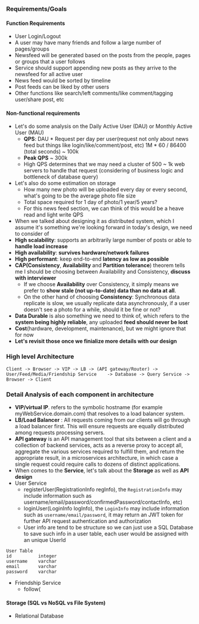 ### Requirements/Goals
#### Function Requirements
- User Login/Logout
- A user may have many friends and follow a large number of pages/groups
- Newsfeed will be generated based on the posts from the people, pages or groups that a user follows
- Service should support appending new posts as they arrive to the newsfeed for all active user
- News feed would be sorted by timeline
- Post feeds can be liked by other users
- Other functions like search/left comments/like comment/tagging user/share post, etc
#### Non-functional requirements
- Let's do some analysis on the Daily Active User (DAU) or Monthly Active User (MAU)
	- **QPS**: DAU * Request per day per user(request not only about news feed but things like login/like/comment/post, etc) 1M * 60 / 86400 (total seconds) ~ 100k
	- **Peak QPS** ~ 300k
	- High QPS determines that we may need a cluster of 500 ~ 1k web servers to handle that request (considering of business logic and bottleneck of database query)
- Let's also do some estimation on storage
	- How many new photo will be uploaded every day or every second, what's going to be the average photo file size
	- Total space required for 1 day of photo/1 year/5 years?
	- For this news feed section, we can think of this would be a heave read and light write QPS
- When we talked about designing it as distributed system, which I assume it's something we're looking forward in today's design, we need to consider of
- **High scalability**: supports an arbitrarily large number of posts or able to **handle load increase**
- **High availability**: **survives hardware/network failures**
- **High performant**: keep end-to-end **latency as low as possible**
 - **CAP(Consistency**, **Availability** and **Partition tolerance**) theorem tells me I should be choosing between Availability and Consistency, **discuss with interviewer**
	- If we choose **Availability** over Consistency, it simply means we prefer to **show stale (not up-to-date) data than no data at all**.
	- On the other hand of choosing **Consistency**: Synchronous data replicate is slow, we usually replicate data asynchronously, if a user doesn't see a photo for a while, should it be fine or not?
- **Data Durable** is also something we need to think of, which refers to the **system being highly reliable**, any uploaded **feed should never be lost**
- **Cost**(hardware, development, maintenance), but we might ignore that for now
- **Let's revisit those once we finialize more details with our design**
### High level Architecture
```
Client -> Browser -> VIP -> LB -> (API gateway/Router) -> User/Feed/Media/Friendship Service    -> Database -> Query Service -> Browser -> Client
```
### Detail Analysis of each component in architecture
- **VIP/virtual IP**. refers to the symbolic hostname (for example myWebService.domain.com) that resolves to a load balancer system.
- **LB/Load Balancer** : All requests coming from our clients will go through a load balancer first. This will ensure requests are equally distributed among requests processing servers.
- **API gateway** is an API management tool that sits between a client and a collection of backend services, acts as a reverse proxy to accept all, aggregate the various services required to fulfill them, and return the appropriate result, in a microservices architecture, in which case a single request could require calls to dozens of distinct applications.
- When comes to the **Service**, let's talk about the **Storage** as well as **API design**
- User Service
	- registerUser(RegistrationInfo regInfo), the `RegistrationInfo` may include information such as username/email/password/confirmedPassword/contactInfo, etc)
	- loginUser(LoginInfo logInfo), the `LoginInfo` may include information such as `username/email/password`, it may return an JWT token for further API request authentication and authorization
	- User info are tend to be structure so we can just use a SQL Database to save such info in a user table, each user would be assigned with an unique UserId
```
User Table
id			integer
username	varchar
email		varchar
password	varchar
```
- Friendship Service
	- follow(

#### Storage (SQL vs NoSQL vs File System)
- Relational Database 
<!--stackedit_data:
eyJoaXN0b3J5IjpbLTEwNzIwMDIwMzAsMzU0MzczNzQ2LC0xNT
AzNjUxNTc2LDE4MDUwMjYzMjQsOTI1NTcwNDgyLC0yMDQ1OTUx
Njc3LC05MDYzMzg1NDAsLTM3ODUxNjYwOF19
-->